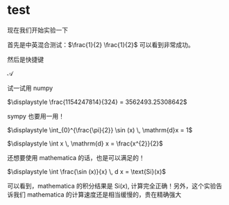 # test

现在我们开始实验一下

首先是中英混合测试：$\frac{1}{2} \frac{1}{2}$ 可以看到非常成功。

然后是快捷键 

$\mathcal{A}$

试一试用 numpy

$\displaystyle \frac{1154247814}{324} = 3562493.25308642$

sympy 也要用一用！

$\displaystyle \int_{0}^{\frac{\pi}{2}} \sin (x) \, \mathrm{d}x  = 1$

$\displaystyle \int x \, \mathrm{d} x = \frac{x^{2}}{2}$

还想要使用 mathematica 的话，也是可以满足的！

$\displaystyle  \int \frac{\sin (x)}{x} \, d x = \text{Si}(x)$

可以看到，mathematica 的积分结果是 $\text{Si}(x)$,  计算完全正确！另外，这个实验告诉我们 mathematica 的计算速度还是相当缓慢的，贵在精确强大
